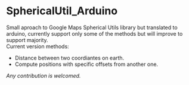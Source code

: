 # SphericalUtil_Arduino
Small aproach to Google Maps Spherical Utils library but translated to arduino, currently support only some of the methods but will improve to support majority.  
Current version methods:  
* Distance between two coordiantes on earth.
* Compute positions with specific offsets from another one.
  
*Any contribution is welcomed.*
